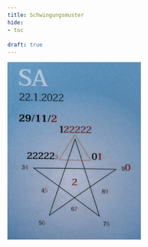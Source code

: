 ```yaml
---
title: Schwingungsmuster
hide:
- toc

draft: true
---
```


<style>
img {
  width: 300px;
  max-width: 99%
}
</style>

![](../img/2022-01-22.jpg)
